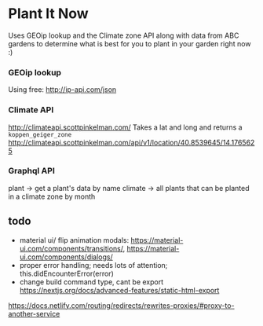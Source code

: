 # Plant It Now

Uses GEOip lookup and the Climate zone API along with data from ABC gardens to determine what is best for you to plant in your garden right now :)

### GEOip lookup

Using free: http://ip-api.com/json

### Climate API

http://climateapi.scottpinkelman.com/
Takes a lat and long and returns a `koppen_geiger_zone`
http://climateapi.scottpinkelman.com/api/v1/location/40.8539645/14.1765625

### Graphql API

plant -> get a plant's data by name
climate -> all plants that can be planted in a climate zone by month

## todo

- material ui/ flip animation modals: https://material-ui.com/components/transitions/, https://material-ui.com/components/dialogs/
- proper error handling; needs lots of attention; this.didEncounterError(error)
- change build command type, cant be export https://nextjs.org/docs/advanced-features/static-html-export

https://docs.netlify.com/routing/redirects/rewrites-proxies/#proxy-to-another-service

